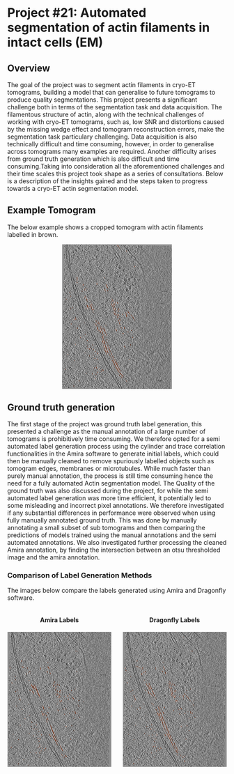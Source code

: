 # Project #21: Automated segmentation of actin filaments in intact cells (EM)

## Overview

The goal of the project was to segment actin filaments in cryo-ET tomograms, building a model that can generalise to future tomograms to produce quality segmentations. This project presents a significant challenge both in terms of the segmentation task and data acquisition. The filamentous structure of actin, along with the technical challenges of working with cryo-ET tomograms, such as, low SNR and distortions caused by the missing wedge effect and tomogram reconstruction errors, make the segmentation task particulary challenging. Data acquisition is also technically difficult and time consuming, however, in order to generalise across tomograms many examples are required. Another difficulty arises from ground truth generation which is also difficult and time consuming.Taking into consideration all the aforementioned challenges and their time scales this project took shape as a series of consultations. Below is a description of the insights gained and the steps taken to progress towards a cryo-ET actin segmentation model.

## Example Tomogram

The below example shows a cropped tomogram with actin filaments labelled in brown.

<div style="display: flex; justify-content: center;">

<img src="./ims/Tomogram_example.png" style="width: 50%; display: block; margin: auto;" alt="Tomogram Example"/>

</div>

## Ground truth generation

The first stage of the project was ground truth label generation, this presented a challenge as the manual annotation of a large number of tomograms is prohibitively time consuming. We therefore opted for a semi automated label generation process using the cylinder and trace correlation functionalities in the Amira software to generate initial labels, which could then be manually cleaned to remove spuriously labelled objects such as tomogram edges, membranes or microtubules. While much faster than purely manual annotation, the process is still time consuming hence the need for a fully automated Actin segmentation model. The Quality of the ground truth was also discussed during the project, for while the semi automated label generation was more time efficient, it potentially led to some misleading and incorrect pixel annotations. We therefore investigated if any substantial differences in performance were observed when using fully manually annotated ground truth. This was done by manually annotating a small subset of sub tomograms and then comparing the predictions of models trained using the manual annotations and  the semi automated annotations. We also investigated further processing the cleaned Amira annotation, by finding the intersection between an otsu thresholded image and the amira annotation.

### Comparison of Label Generation Methods

The images below compare the labels generated using Amira and Dragonfly software. 

<div style="display: flex; justify-content: center; gap: 5%; flex-wrap: wrap;">

<div style="text-align: center; flex: 1;">
    <h4>Amira Labels</h4>
    <img src="./ims/amira_labels.png" style="max-width: 100%; display: block; margin: auto;" alt="Amira Labels"/>
</div>

<div style="text-align: center; flex: 1;">
    <h4>Dragonfly Labels</h4>
    <img src="./ims/dragonfly_labels.png" style="max-width: 100%; display: block; margin: auto;" alt="Dragonfly Labels"/>
</div>

</div>











